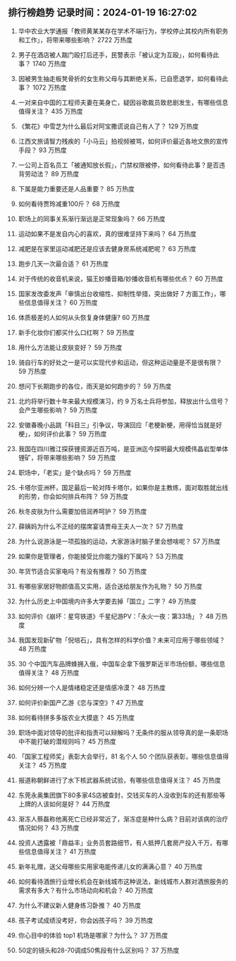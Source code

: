 
## 排行榜趋势 记录时间：2024-01-19 16:27:02
  
  1. 华中农业大学通报「教师黄某某存在学术不端行为，学校停止其校内所有职务和工作」，将带来哪些影响？ 2722 万热度
    
  2. 男子在酒店被人踹门殴打后还手，民警表示「被认定为互殴」，如何看待此事？ 1740 万热度
    
  3. 因被男生抽走板凳骨折的女生称父母与其断绝关系，已自愿退学，如何看待此事？ 1072 万热度
    
  4. 一对来自中国的工程师夫妻在美身亡，疑因谷歌裁员致悲剧发生，有哪些信息值得关注？ 435 万热度
    
  5. 《繁花》中雪芝为什么最后对阿宝撒谎说自己有人了？ 129 万热度
    
  6. 江西文旅请智力残疾的「小马云」拍视频被骂，如何评价最近各地文旅的宣传手段？ 93 万热度
    
  7. 一公司上百名员工「被通知放长假」，门禁权限被停，如何看待此事？是否违背劳动法？ 89 万热度
    
  8. 下属是能力重要还是人品重要？ 85 万热度
    
  9. 如何看待贾玲减重100斤？ 68 万热度
    
  10. 职场上的同事关系渐行渐远是正常现象吗？ 66 万热度
    
  11. 运动如果不是发自内心的喜欢，真的很难坚持下来吗？ 64 万热度
    
  12. 减肥是在家里运动减肥还是应该去健身房系统减肥呢？ 63 万热度
    
  13. 跑步几天一次最合适？ 61 万热度
    
  14. 对于传统的收音机来说，猫王妙播音箱/妙播收音机有哪些优点？ 60 万热度
    
  15. 国家发改委发声「审慎出台收缩性、抑制性举措，突出做好 7 方面工作」，哪些信息值得关注？ 60 万热度
    
  16. 体质极差的人如何从头恢复身体健康? 60 万热度
    
  17. 新手化妆你们都买什么口红啊？ 59 万热度
    
  18. 用什么方法能让皮肤变好？ 59 万热度
    
  19. 骑自行车的好处之一是可以实现代步和运动，但这种运动量是不是很有限？ 59 万热度
    
  20. 想问下长期跑步的各位，雨天是如何跑步的？ 59 万热度
    
  21. 北约将举行数十年来最大规模演习，约 9 万名士兵将参加，释放出什么信号？会产生哪些影响？ 59 万热度
    
  22. 安徽春晚小品跳「科目三」引争议，导演回应「老梗新梗，用得恰当就是好梗」，如何评价此事？ 59 万热度
    
  23. 我国在四川雅江探获锂资源近百万吨，是亚洲迄今探明最大规模伟晶岩型单体锂矿，将带来哪些影响？ 59 万热度
    
  24. 职场中，「老实」是个缺点吗？ 59 万热度
    
  25. 卡塔尔亚洲杯，国足最后一轮对阵卡塔尔，如果你是主教练，面对取胜就出线的形势，你会如何排兵布阵？ 59 万热度
    
  26. 秋冬皮肤为什么需要加倍润养呵护？ 59 万热度
    
  27. 薛姨妈为什么不正经的摆席宴请贾母王夫人一次？ 57 万热度
    
  28. 为什么说游泳是一项孤独的运动，大家游泳时脑子里会想啥呢？ 57 万热度
    
  29. 如果你是管理者，你能接受比你能力强的下属吗？ 53 万热度
    
  30. 年货节适合买家电吗？有没有推荐？ 50 万热度
    
  31. 有哪些家居好物颜值高又实用，适合送给朋友作为礼物？ 50 万热度
    
  32. 为什么历史上中国境内许多大学要去掉「国立」二字？ 49 万热度
    
  33. 如何评价《崩坏：星穹铁道》千星纪游PV：「永火一夜：第33场」？ 48 万热度
    
  34. 我国发现新矿物「倪培石」，具有怎样的科学价值？未来可应用于哪些领域？ 48 万热度
    
  35. 30 个中国汽车品牌蜂拥入俄，中国车企拿下俄罗斯近半市场份额，哪些信息值得关注？ 48 万热度
    
  36. 如何分辨一个人是情绪稳定还是情感冷漠？ 48 万热度
    
  37. 如何评价新国产乙游《恋与深空》? 47 万热度
    
  38. 如何看待拼多多版农业大摸底？ 45 万热度
    
  39. 职场中面对领导的批评和指责可以辩解吗？无条件的服从领导真的是一条职场中不能打破的潜规则吗？ 45 万热度
    
  40. 「国家工程师奖」表彰大会举行，81 名个人 50 个团队获表彰，哪些信息值得关注？ 45 万热度
    
  41. 报道称朝鲜进行了水下核武器系统试验，有哪些信息值得关注？ 45 万热度
    
  42. 东莞永奥集团旗下80多家4S店被查封，交钱买车的人没收到车的还有那些等上牌的人该如何是好？ 44 万热度
    
  43. 渐冻人蔡磊称他离死亡已经非常近了，渐冻症是种什么病？目前对该病的治疗情况如何？ 43 万热度
    
  44. 投资人透露被「鼎益丰」业务员套路细节，有人抵押几套房产投入千万，有哪些信息值得关注？ 41 万热度
    
  45. 新年礼赠，送父母哪些实用家电能传递儿女的满满心意？ 40 万热度
    
  46. 如何看待酒旅行业增长机会在新线城市这种说法，新线城市人群对酒旅服务的需求有多大？有什么市场动向和机会？ 40 万热度
    
  47. 为什么不建议新人健身练习卧推？ 40 万热度
    
  48. 孩子考试成绩没考好，你会凶孩子吗？ 39 万热度
    
  49. 你心目中的体验 top1 机场是哪家？为什么？ 37 万热度
    
  50. 50定的镜头和28-70调成50焦段有什么区别吗？ 37 万热度
    